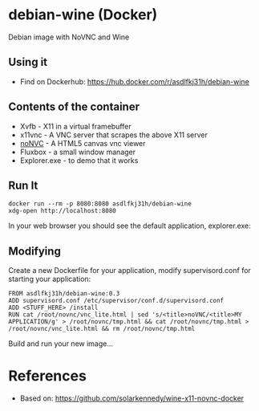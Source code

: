 # debian-wine (Docker)
Debian image with NoVNC and Wine

## Using it
* Find on Dockerhub: https://hub.docker.com/r/asdlfkj31h/debian-wine

## Contents of the container
* Xvfb - X11 in a virtual framebuffer
* x11vnc - A VNC server that scrapes the above X11 server
* [noNVC](https://kanaka.github.io/noVNC/) - A HTML5 canvas vnc viewer
* Fluxbox - a small window manager
* Explorer.exe - to demo that it works

## Run It

    docker run --rm -p 8080:8080 asdlfkj31h/debian-wine
    xdg-open http://localhost:8080

In your web browser you should see the default application, explorer.exe:

## Modifying

Create a new Dockerfile for your application, modify supervisord.conf for starting your application:

    FROM asdlfkj31h/debian-wine:0.3
    ADD supervisord.conf /etc/supervisor/conf.d/supervisord.conf
    ADD <STUFF_HERE> /install 
    RUN cat /root/novnc/vnc_lite.html | sed 's/<title>noVNC/<title>MY APPLICATION/g' > /root/novnc/tmp.html && cat /root/novnc/tmp.html > /root/novnc/vnc_lite.html && rm /root/novnc/tmp.html

Build and run your new image...

# References
* Based on: https://github.com/solarkennedy/wine-x11-novnc-docker
